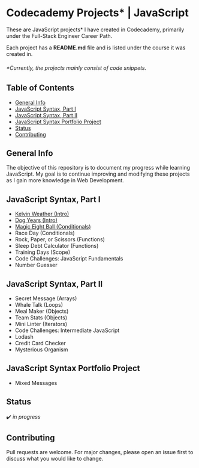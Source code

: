 # Codecademy Projects* | JavaScript

These are JavaScript projects* I have created in Codecademy, primarily under the Full-Stack Engineer Career Path.

Each project has a **README.md** file and is listed under the course it was created in.

###### *Currently, the projects mainly consist of code snippets.

## Table of Contents
* [General Info](#general-info)
* [JavaScript Syntax, Part I](#javascript-syntax-part-i)
* [JavaScript Syntax, Part II](#javascript-syntax-part-ii)
* [JavaScript Syntax Portfolio Project](#javascript-syntax-portfolio-project)
* [Status](#status)
* [Contributing](#contributing)

## General Info
The objective of this repository is to document my progress while learning JavaScript. My goal is to continue improving and modifying these projects as I gain more knowledge in Web Development.

## JavaScript Syntax, Part I
* [Kelvin Weather (Intro)](https://github.com/vivian-mca/JavaScript-Codecademy-Projects/tree/gh-pages/Kelvin%20Weather)
* [Dog Years (Intro)](https://github.com/vivian-mca/JavaScript-Codecademy-Projects/tree/gh-pages/Dog%20Years)
* [Magic Eight Ball (Conditionals)](https://github.com/vivian-mca/JavaScript-Codecademy-Projects/tree/gh-pages/Magic%20Eight%20Ball)
* Race Day (Conditionals)
* Rock, Paper, or Scissors (Functions)
* Sleep Debt Calculator (Functions)
* Training Days (Scope)
* Code Challenges: JavaScript Fundamentals
* Number Guesser

## JavaScript Syntax, Part II
* Secret Message (Arrays)
* Whale Talk (Loops)
* Meal Maker (Objects)
* Team Stats (Objects)
* Mini Linter (Iterators)
* Code Challenges: Intermediate JavaScript
* Lodash
* Credit Card Checker
* Mysterious Organism

## JavaScript Syntax Portfolio Project
* Mixed Messages

## Status
:heavy_check_mark: _in progress_

## Contributing
Pull requests are welcome. For major changes, please open an issue first to discuss what you would like to change.

